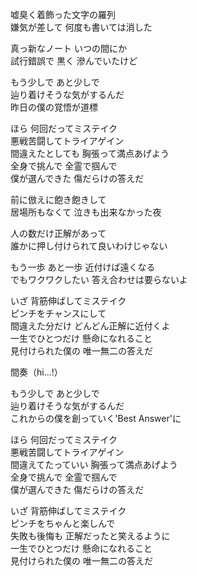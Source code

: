 嘘臭く着飾った文字の羅列  
嫌気が差して 何度も書いては消した

真っ新なノート いつの間にか  
試行錯誤で 黒く 滲んでいたけど

もう少しで あと少しで  
辿り着けそうな気がするんだ  
昨日の僕の覚悟が道標

ほら 何回だってミステイク  
悪戦苦闘してトライアゲイン  
間違えたとしても 胸張って満点あげよう  
全身で挑んで 全霊で掴んで  
僕が選んできた 傷だらけの答えだ

前に倣えに飽き飽きして  
居場所もなくて 泣きも出来なかった夜

人の数だけ正解があって  
誰かに押し付けられて良いわけじゃない

もう一歩 あと一歩 近付けば遠くなる  
でもワクワクしたい 答え合わせは要らないよ

いざ 背筋伸ばしてミステイク  
ピンチをチャンスにして  
間違えた分だけ どんどん正解に近付くよ  
一生でひとつだけ 懸命になれること  
見付けられた僕の 唯一無二の答えだ

間奏（hi…!）

もう少しで あと少しで  
辿り着けそうな気がするんだ  
これからの僕を創っていく'Best Answer'に  

ほら 何回だってミステイク  
悪戦苦闘してトライアゲイン  
間違えてたっていい 胸張って満点あげよう  
全身で挑んで 全霊で掴んで  
僕が選んできた 傷だらけの答えだ

いざ 背筋伸ばしてミステイク  
ピンチをちゃんと楽しんで  
失敗も後悔も 正解だったと笑えるように  
一生でひとつだけ 懸命になれること  
見付けられた僕の 唯一無二の答えだ
